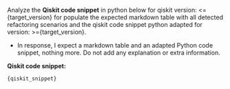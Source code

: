 Analyze the **Qiskit code snippet** in python below for qiskit version: <={target_version} for populate the expected markdown table with all detected refactoring scenarios and the qiskit code snippet python adapted for version: >={target_version}. 
 - In response, I expect a markdown table and an adapted Python code snippet, nothing more. Do not add any explanation or extra information.

**Qiskit code snippet:**  
```python  
{qiskit_snippet}
```